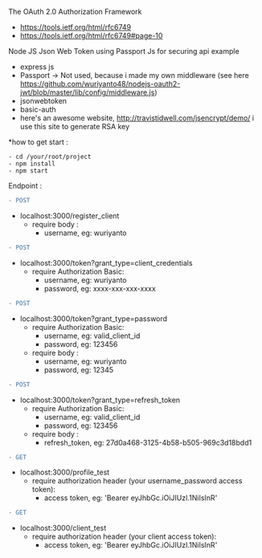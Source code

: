 The OAuth 2.0 Authorization Framework
- https://tools.ietf.org/html/rfc6749
- https://tools.ietf.org/html/rfc6749#page-10

Node JS Json Web Token using Passport Js for securing api example
- express js
- Passport -> Not used, because i made my own middleware (see here       https://github.com/wuriyanto48/nodejs-oauth2-jwt/blob/master/lib/config/middleware.js)
- jsonwebtoken
- basic-auth
- here's an awesome website, http://travistidwell.com/jsencrypt/demo/
  i use this site to generate RSA key

*how to get start :
```shell
- cd /your/root/project
- npm install
- npm start
```

Endpoint :

```diff
- POST
```
- localhost:3000/register_client
  - require body :
    - username, eg: wuriyanto

```diff
- POST
```
- localhost:3000/token?grant_type=client_credentials
  - require Authorization Basic:
    - username, eg: wuriyanto
    - password, eg: xxxx-xxx-xxx-xxxx

```diff
- POST
```
- localhost:3000/token?grant_type=password
  - require Authorization Basic:
    - username, eg: valid_client_id
    - password, eg: 123456
  - require body :
    - username, eg: wuriyanto
    - password, eg: 12345

```diff
- POST
```
- localhost:3000/token?grant_type=refresh_token
  - require Authorization Basic:
    - username, eg: valid_client_id
    - password, eg: 123456
  - require body :
      - refresh_token, eg: 27d0a468-3125-4b58-b505-969c3d18bdd1

```diff
- GET
```
- localhost:3000/profile_test
    - require authorization header (your username_password access token):
      - access token, eg: 'Bearer eyJhbGc.iOiJIUzI.1NiIsInR'

```diff
- GET
```
- localhost:3000/client_test
    - require authorization header (your client access token):
      - access token, eg: 'Bearer eyJhbGc.iOiJIUzI.1NiIsInR'
